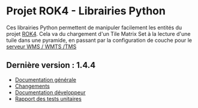 # Projet ROK4 - Librairies Python

Ces librairies Python permettent de manipuler facilement les entités du projet [ROK4](https://rok4.github.io). Cela va du chargement d'un Tile Matrix Set à la lecture d'une tuile dans une pyramide, en passant par la configuration de couche pour le [serveur WMS / WMTS /TMS](https://rok4.github.io/server)

## Dernière version : 1.4.4

* [Documentation générale](versions/1.4.4/README.md)
* [Changements](versions/1.4.4/CHANGELOG.md)
* [Documentation développeur](versions/1.4.4/DOCUMENTATION.md)
* [Rapport des tests unitaires](versions/1.4.4/TESTS.md)
